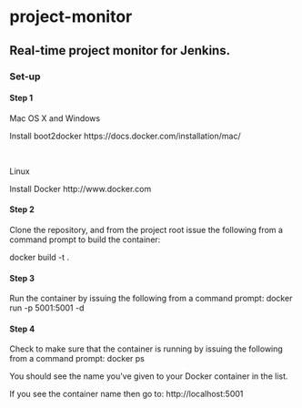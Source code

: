 project-monitor
===============

<h2>Real-time project monitor for Jenkins.</h2>

<h3>Set-up</h3>
<h4>Step 1</h4>
<p>Mac OS X and Windows</p>
<p>Install boot2docker https://docs.docker.com/installation/mac/</p>
</br>
<p>Linux</p>
<p>Install Docker http://www.docker.com</p>
<h4>Step 2</h4>
<p>Clone the repository, and from the project root issue the following from a command prompt to build the container:</p>
<p>docker build -t <docker container name> .</p>
<h4>Step 3</h4>
<p>Run the container by issuing the following from a command prompt: docker run  -p 5001:5001 -d <docker container name></p>
<h4>Step 4</h4>
<p>Check to make sure that the container is running by issuing the following from a command prompt: docker ps</p>
<p>You should see the name you've given to your Docker container in the list.</p>
<p>If you see the container name then go to: http://localhost:5001</p>